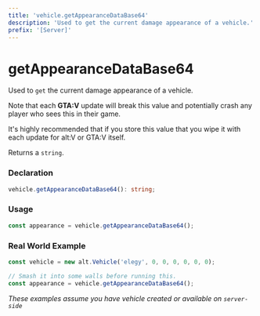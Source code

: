 ```yaml
---
title: 'vehicle.getAppearanceDataBase64'
description: 'Used to get the current damage appearance of a vehicle.'
prefix: '[Server]'
---
```


# getAppearanceDataBase64

Used to `get` the current damage appearance of a vehicle.

Note that each **GTA:V** update will break this value and potentially crash any player who sees this in their game.

It's highly recommended that if you store this value that you wipe it with each update for alt:V or GTA:V itself.

Returns a `string`.

### Declaration

```typescript
vehicle.getAppearanceDataBase64(): string;
```

### Usage

```js
const appearance = vehicle.getAppearanceDataBase64();
```

### Real World Example

```js
const vehicle = new alt.Vehicle('elegy', 0, 0, 0, 0, 0, 0);

// Smash it into some walls before running this.
const appearance = vehicle.getAppearanceDataBase64();
```

_These examples assume you have vehicle created or available on `server-side`_
